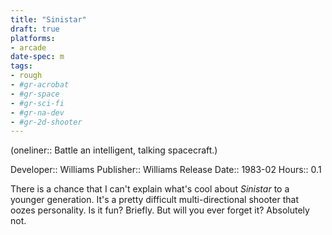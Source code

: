 ```yaml
---
title: "Sinistar"
draft: true
platforms:
- arcade
date-spec: m
tags:
- rough
- #gr-acrobat 
- #gr-space 
- #gr-sci-fi 
- #gr-na-dev 
- #gr-2d-shooter 
---
```


(oneliner:: Battle an intelligent, talking spacecraft.)

Developer:: Williams
Publisher:: Williams
Release Date:: 1983-02
Hours:: 0.1

There is a chance that I can't explain what's cool about *Sinistar* to a younger generation. It's a pretty difficult multi-directional shooter that oozes personality. Is it fun? Briefly. But will you ever forget it? Absolutely not.